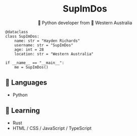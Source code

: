 <h1 align="center">SupImDos</h1>
<p align="center">🐍 Python developer from 📍 Western Australia</p>

```python3
@dataclass
class SupImDos:
    name: str = "Hayden Richards"
    username: str = "SupImDos"
    age: int = 28
    location: str = "Western Australia"

if __name__ == "__main__":
    me = SupImDos()
```

## 🔭 Languages
* Python

## 🌱 Learning
* Rust
* HTML / CSS / JavaScript / TypeScript
